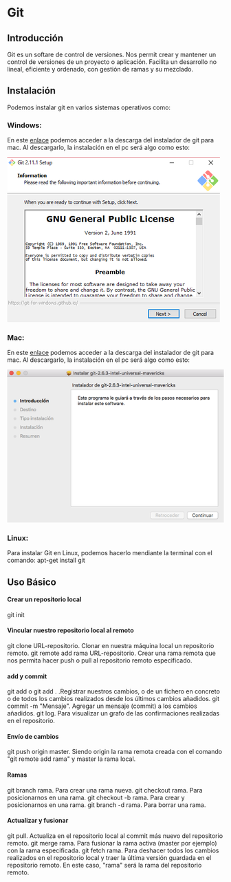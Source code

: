 # Git
## Introducción

Git es un softare de control de versiones. Nos permit crear y mantener un control de versiones de un proyecto o aplicación.
Facilita un desarrollo no lineal, eficiente y ordenado, con gestión de ramas y su mezclado.

## Instalación

Podemos instalar git en varios sistemas operativos como:

### Windows:
En este [enlace](https://sourceforge.net/projects/git-osx-installer/files/git-2.10.1-intel-universal-mavericks.dmg/download?use_mirror=autoselect) podemos acceder a la descarga del instalador de git para mac. Al descargarlo, la instalación en el pc será algo como esto:

![instaladorwindows](instaladorwindows.png)

### Mac:
En este [enlace](https://sourceforge.net/projects/git-osx-installer/files/git-2.10.1-intel-universal-mavericks.dmg/download?use_mirror=autoselect) podemos acceder a la descarga del instalador de git para mac. Al descargarlo, la instalación en el pc será algo como esto:

![instaladormac](instaladormac.png)

### Linux:
Para instalar Git en Linux, podemos hacerlo mendiante la terminal con el comando: 
apt-get install git

## Uso Básico

#### Crear un repositorio local
git init
#### Vincular nuestro repositorio local al remoto
git clone URL-repositorio. Clonar en nuestra máquina local un repositorio remoto.
git remote add rama URL-repositorio. Crear una rama remota que nos permita hacer push o pull al repositorio remoto especificado.
#### add y commit
git add <nombrefichero> o git add . .Registrar nuestros cambios, o de un fichero en concreto o de todos los cambios realizados desde los últimos cambios añadidos.
git commit -m "Mensaje". Agregar un mensaje (commit) a los cambios añadidos.
git log. Para visualizar un grafo de las confirmaciones realizadas en el repositorio.
#### Envío de cambios
git push origin master. Siendo origin la rama remota creada con el comando "git remote add rama" y master la rama local.
#### Ramas
git branch rama. Para crear una rama nueva.
git checkout rama. Para posicionarnos en una rama.
git checkout -b rama. Para crear y posicionarnos en una rama.
git branch -d rama. Para borrar una rama.
#### Actualizar y fusionar
git pull. Actualiza en el repositorio local al commit más nuevo del repositorio remoto.
git merge rama. Para fusionar la rama activa (master por ejemplo) con la rama especificada.
git fetch rama. Para deshacer todos los cambios realizados en el repositorio local y traer la última versión guardada en el repositorio remoto. En este caso, "rama" será la rama del repositorio remoto.